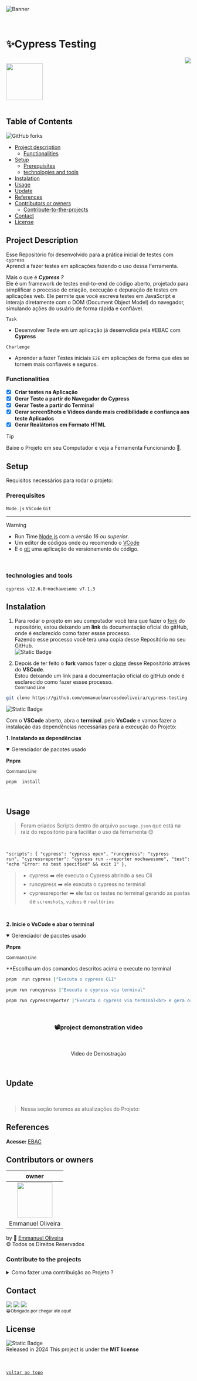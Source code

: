 ![Banner](https://github.com/emmanuelmarcosdeoliveira/servidor-estatico/blob/main/github/emmanuelOliveira.gif)

<br>

<!-- Titulo do Projeto -->

# ✨Cypress Testing

<!-- Badge do Projeto -->
<div align="right">
<img src="https://img.shields.io/badge/--path?style=plastic&logo=cypress&logoColor=%231F878F&logoSize=auto&label=Cypress%20&labelColor=%23fff&color=%231F878F&link=https%3A%2F%2Fwww.cypress.io%2F" />
</div>

<div aling="center">
<!-- Banner do Projeto -->
<img height="100px" src="https://github.com/emmanuelmarcosdeoliveira/servidor-estatico/blob/main/github/cypress.webp" />

</div>

<br>
<!-- Menu -->

## Table of Contents

<!-- Badge de Forks -->

![GitHub forks](https://img.shields.io/github/forks/emmanuelmarcosdeoliveira/contac-list?style=plastic&labelColor=%23000)

- [Project description](#project-description)
  - [Functionalities](#functionalities)
- [Setup](#setup)
  - [Prerequisites](#prerequisites)
  - [technologies and tools](#technologies-and-tools)
- [Instalation](#instalation)
- [Usage](#usage)
- [Update](#update)
- [References](#references)
- [Contributors or owners](#contributors-or-owners)
  - [Contribute-to-the-projects](#contribute-to-the-projects)
- [Contact](#contact)
- [License](#license)

<!-- Descriçào do Projeto -->

## Project Description

Esse Repositório foi desenvolvido para a prática inicial de testes com `cypress`<br>
Aprendi a fazer testes em aplicações fazendo o uso dessa Ferramenta.

Mais o que é **_Cypress ?_**<br>
Ele é um framework de testes end-to-end de código aberto, projetado para simplificar o processo de criação, execução e depuração de testes em aplicações web. Ele permite que você escreva testes em JavaScript e interaja diretamente com o DOM (Document Object Model) do navegador, simulando ações do usuário de forma rápida e confiável.

`Task`

- Desenvolver Teste em um aplicação já desenvolida pela #EBAC com **Cypress**

`Charlenge`

- Aprender a fazer Testes iniciais `E2E` em aplicações de forma que eles se tornem mais confiaveis e seguros.

### Functionalities

- [x] **Criar testes na Aplicação**
- [x] **Gerar Teste a partir do Navegador do Cypress**<br>
- [x] **Gerar Teste a partir do Terminal**<br>
- [x] **Gerar screenShots e Videos dando mais credibilidade e confiança aos teste Aplicados**
- [x] **Gerar Realátorios em Formato HTML**

> [!TIP]
>
> Baixe o Projeto em seu Computador e veja a Ferramenta Funcionando 🚀.

<!-- Setup do Projeto -->

## Setup

Requisitos necessários para rodar o projeto:<br>

<!-- ### Recommended IDE Setup

[VSCode](https://code.visualstudio.com/) + [Volar](https://marketplace.visualstudio.com/items?itemName=Vue.volar) (and disable Vetur) + [TypeScript Vue Plugin (Volar)](https://marketplace.visualstudio.com/items?itemName=Vue.vscode-typescript-vue-plugin). -->

### Prerequisites

>

`Node.js` `VSCode` `Git`

---

> [!WARNING]
>
> - Run Time [Node.js](https://nodejs.org/en/) com a versão _16 ou superior_.<br>
> - Um editor de códigos onde eu recomendo o [VCode](https://code.visualstudio.com/)<br>
> - E o [git](https://git-scm.com/downloads) uma aplicação de versionamento de código.

<br>
<!-- > - Extensão do VSCode [**Live Server**](https://marketplace.visualstudio.com/items?itemName=ritwickdey.LiveServer) -->

### technologies and tools

`cypress v12.6.0`-`mochawesome v7.1.3`

<!-- Bagde dos Repositórios, Node.js Git e Vscode -->
<!-- <img src="https://img.shields.io/badge/Node.js-43853D?style=for-the-badge&logo=node.js&logoColor=white" alt="Node.js"/>
<img src="https://img.shields.io/badge/git-%23F05033.svg?style=for-the-badge&logo=git&logoColor=white" alt="VSCode"/>
<img src="https://img.shields.io/badge/Visual%20Studio%20Code-0078d7.svg?style=for-the-badge&logo=visual-studio-code&logoColor=white"/> -->

## Instalation

1. Para rodar o projeto em seu computador você tera que fazer o [fork](https://docs.github.com/pt/pull-requests/collaborating-with-pull-requests/working-with-forks/fork-a-repo) do repositório, estou deixando um **link** da documentação oficial do gitHub, onde é esclarecido como fazer essse processo.<br>
   Fazendo esse processo você tera uma copia desse Repositório no seu GitHub.
   <br>
   <img alt="Static Badge" src="https://img.shields.io/badge/-path?style=social&logo=git&label=GitHub%20Docs&color=%23000">
   <a href="https://docs.github.com/pt/pull-requests/collaborating-with-pull-requests/working-with-forks/fork-a-repo"></a>

2. Depois de ter feito o **fork** vamos fazer o [clone](https://docs.github.com/pt/repositories/creating-and-managing-repositories/cloning-a-repository) desse Repositório atráves do **VSCode**. </br>
   Estou deixando um link para a documentação oficial do gitHub onde é esclarecido como fazer essse processo.
   <br>
   <sub>Command Line</sub>

```bash
git clone https://github.com/emmanuelmarcosdeoliveira/cypress-testing
```

<img alt="Static Badge" src="https://img.shields.io/badge/-path?style=social&logo=git&label=GitHub%20Docs&color=%23000">
<a href="https://docs.github.com/pt/repositories/creating-and-managing-repositories/cloning-a-repository"></a>

Com o **VSCode** aberto, abra o **terminal**. pelo **VsCode** e vamos fazer a instalação das dependências necessárias para a execução do Projeto:

**1. Instalando as dependências**<br>

 <details open>

<summary>Gerenciador de pacotes usado</summary>

**Pnpm**

</sdetais>

<sub>Command Line</sub>

```bash
pnpm  install
```

<!-- Bagde das Tecnologias-->

<!-- <div align='left'>
<img src="https://img.shields.io/badge/React-20232A?style=for-the-badge&logo=react&logoColor=61DAFB" alt="React"/>
<img src="https://img.shields.io/badge/TypeScript-007ACC?style=for-the-badge&logo=typescript&logoColor=white"/>
<img src="https://img.shields.io/badge/eslint-3A33D1?style=for-the-badge&logo=eslint&logoColor=white"/>
<img src="https://img.shields.io/badge/prettier-1A2C34?style=for-the-badge&logo=prettier&logoColor=F7BA3E"/>
<img src="https://img.shields.io/badge/styled--components-DB7093?style=for-the-badge&logo=styled-components&logoColor=white"/> -->
<br>

## Usage

> Foram criados Scripts dentro do arquivo `package.json` que está na raiz do repositório para facilitar o uso da ferramenta 😊

 <br>

<code>"scripts": {
"cypress": "cypress open",
"runcypress": "cypress run",
"cypressreporter": "cypress run --reporter mochawesome",
"test": "echo \"Error: no test specified\" && exit 1"
},
</code>
<br>

> - cypress ➡️ ele executa o Cypress abrindo a seu Cli
> - runcypress ➡️ ele executa o cypress no terminal
> - cypressreporter ➡️ ele faz os testes no terminal gerando as pastas de `screnshots`, `videos` e `realtórios`

  <br>

**2. Inicie o VsCode e abar o terminal**<br>

<details open>

<summary>Gerenciador de pacotes usado</summary>

**Pnpm**

</sdetais>

<sub>Command Line</sub>

\*\*Escolha um dos comandos descritos acima e execute no terminal

```bash
pnpm  run cypress |"Executa o cypress CLI"

pnpm run runcypress |"Executa o cypress via terminal"

pnpm run cypressreporter |"Executa o cypress via terminal<br> e gera os relatórios, videos e screenShot"

```

</br>

 <h3 align="center">📽️project demonstration video</h3>
<br>
<p align="center">Video de Demostraçào</p>

<br>

## Update

<br>

> Nessa seção teremos as atualizações do Projeto:

## References

**Acesse:** [EBAC](https://ebaconline.com.br/)

## Contributors or owners

|                                     owner                                     |
| :---------------------------------------------------------------------------: |
| <img height="96px" src="https://www.github.com/emmanuelmarcosdeoliveira.png"> |
|                               Emmanuel Oliveira                               |

by 💖 [Emmanuel Oliveira](https://www.linkedin.com/feed/?trk=homepage-basic_sign-in-submit)<br>
&copy; Todos os Direitos Reservados

### Contribute to the projects

<details>
<summary>Como fazer uma contribuição ao Projeto ?</summary>
 
 - Familiarize-se com a documentação do projeto, que geralmente inclui guias de instalação.<br>
- Explore o código do projeto para entender sua estrutura e funcionamento.
<br>

**Faça um Fork**

- Crie uma cópia (fork) do repositório original em sua conta do GitHub.<br>

<img alt="Static Badge" src="https://img.shields.io/badge/-path?style=social&logo=git&label=GitHub%20Docs&color=%23000">
<a href="https://docs.github.com/pt/pull-requests/collaborating-with-pull-requests/working-with-forks/fork-a-repo"></a>

**Clone o Repositório**

Isso criará uma cópia local do projeto, onde você poderá fazer suas modificações.

<img alt="Static Badge" src="https://img.shields.io/badge/-path?style=social&logo=git&label=GitHub%20Docs&color=%23000">
<a href="https://docs.github.com/pt/repositories/creating-and-managing-repositories/cloning-a-repository"></a>

**Crie uma Nova Branch:**

- Crie uma nova branch para isolar suas alterações.<br>
- Isso facilita a organização do seu trabalho e a criação de pull requests.<br>

**Faça as Alterações:**

- Crie funcionalidades, mude estilos ou resolva `bugs` que iram contribuir para a melhoria do Projeto.<br>

**Crie um Pull Request:**

- Inclua uma descrição clara das suas alterações e explique como elas resolvem o problema ou melhoram o projeto.<br>
- Solicitação: Envie um pull request para o repositório original, solicitando que suas alterações sejam incorporadas ao projeto.
  <br>

**Revise e Responda a Feedback:**

- Colabore: Os mantenedores do projeto podem solicitar alterações ou fornecer feedback sobre o seu código.

</details>

## Contact

<a href ="https://wa.me/5511968336094"><img src="https://img.shields.io/badge/WhatsApp-25D366?style=for-the-badge&logo=whatsapp&logoColor=white"></a>
<a href = "mailto:oliveira.devfullstack@gmail.com"><img src="https://img.shields.io/badge/-Gmail-%23333?style=for-the-badge&logo=gmail&logoColor=white" target="_blank"></a>
<a href="https://www.linkedin.com/in/oliveira-marcos-emmanuel?lipi=urn%3Ali%3Apage%3Ad_flagship3_profile_view_base_contact_details%3BUetG4s3ZT76Byt3XWdZ2Tg%3D%3D" target="_blank"><img src="https://img.shields.io/badge/-LinkedIn-%230077B5?style=for-the-badge&logo=linkedin&logoColor=white" target="_blank"></a><br>
<sub>😁Obrigado por chegar até aqui!<sub>

## License

![Static Badge](https://img.shields.io/badge/--path?style=plastic&logo=mit&logoSize=auto&label=license%20MIT&labelColor=%23555555&color=%2397CA00)<br>
Released in 2024 This project is under the **MIT license**<br>
<br>
<br>

[`voltar ao topo`](#cypress-testing)
